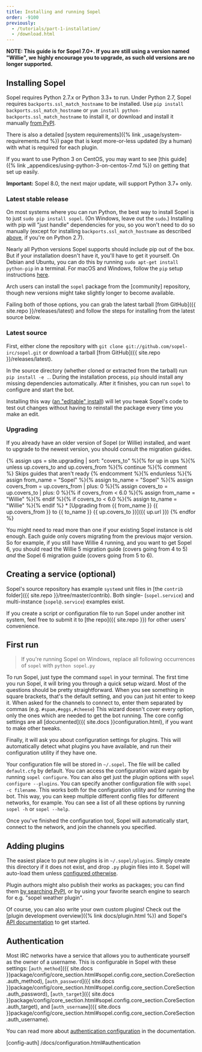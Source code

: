 ```yaml
---
title: Installing and running Sopel
order: -9100
previously:
  - /tutorials/part-1-installation/
  - /download.html
---
```


**NOTE: This guide is for Sopel 7.0+. If you are still using a version named
"Willie", we highly encourage you to upgrade, as such old versions are no
longer supported.**

## Installing Sopel

Sopel requires Python 2.7.x or Python 3.3+ to run. Under Python 2.7, Sopel
requires `backports.ssl_match_hostname` to be installed. Use `pip install
backports.ssl_match_hostname` or `yum install
python-backports.ssl_match_hostname` to install it, or download and install it
manually [from PyPI](https://pypi.org/project/backports.ssl_match_hostname).

There is also a detailed [system requirements]({% link
_usage/system-requirements.md %}) page that is kept more-or-less updated (by a
human) with what is required for each plugin.

If you want to use Python 3 on CentOS, you may want to see [this guide]({% link
_appendices/using-python-3-on-centos-7.md %}) on getting that set up easily.

**Important:** Sopel 8.0, the next major update, will support Python 3.7+ only.

### Latest stable release

On most systems where you can run Python, the best way to install Sopel is to
just `sudo pip install sopel`. (On Windows, leave out the `sudo`.) Installing
with pip will "just handle" dependencies for you, so you won't need to do so
manually (except for installing `backports.ssl_match_hostname` as described
[above](#installing-sopel), if you're on Python 2.7).

Nearly all Python versions Sopel supports should include pip out of the box. But
if your installation doesn't have it, you'll have to get it yourself. On Debian
and Ubuntu, you can do this by running `sudo apt-get install python-pip` in a
terminal. For macOS and Windows, follow the `pip` setup instructions
[here](https://pip.readthedocs.org/en/latest/installing/).

Arch users can install the `sopel` package from the [community] repository,
though new versions might take slightly longer to become available.

Failing both of those options, you can grab the latest tarball [from GitHub]({{
site.repo }}/releases/latest) and follow the steps for installing from the
latest source below.

### Latest source

First, either clone the repository with `git clone
git://github.com/sopel-irc/sopel.git` or download a tarball [from GitHub]({{
site.repo }}/releases/latest).

In the source directory (whether cloned or extracted from the tarball) run
`pip install -e .`. During the installation process, `pip` should install any
missing dependencies automatically. After it finishes, you can run `sopel` to
configure and start the bot.

Installing this way ([an "editable"
install](https://pip.pypa.io/en/stable/reference/pip_install/#editable-installs))
will let you tweak Sopel's code to test out changes without having to
reinstall the package every time you make an edit.

### Upgrading

If you already have an older version of Sopel (or Willie) installed, and want
to upgrade to the newest version, you should consult the migration guides.

{% assign ups = site.upgrading | sort: "covers_to"
  %}{% for up in ups %}{%
    unless up.covers_to and up.covers_from %}{%
      continue %}{% comment %} Skips guides that aren't ready {% endcomment %}{%
    endunless %}{%
    assign from_name = "Sopel" %}{%
    assign to_name = "Sopel" %}{%
    assign covers_from = up.covers_from | plus: 0 %}{%
    assign covers_to = up.covers_to | plus: 0 %}{%
    if covers_from < 6.0 %}{% assign from_name = "Willie" %}{% endif
    %}{%
    if covers_to < 6.0 %}{% assign to_name = "Willie" %}{% endif
%}  * [Upgrading from {{ from_name }} {{ up.covers_from }} to {{ to_name }} {{ up.covers_to }}]({{ up.url }})
{% endfor %}

You might need to read more than one if your existing Sopel instance is old
enough. Each guide only covers migrating from the previous major version. So
for example, if you still have Willie 4 running, and you want to get Sopel 6,
you should read the Willie 5 migration guide (covers going from 4 to 5) _and_
the Sopel 6 migration guide (covers going from 5 to 6).

## Creating a service (optional)

Sopel's source repository has example `systemd` unit files in [the `contrib`
folder]({{ site.repo }}/tree/master/contrib). Both single- (`sopel.service`)
and multi-instance (`sopel@.service`) examples exist.

If you create a script or configuration file to run Sopel under another init
system, feel free to submit it to [the repo]({{ site.repo }}) for other users'
convenience.

## First run

> If you're running Sopel on Windows, replace all following occurrences of `sopel` with `python sopel.py`

To run Sopel, just type the command `sopel` in your terminal. The first time
you run Sopel, it will bring you through a quick setup wizard. Most of the
questions should be pretty straightforward. When you see something in square
brackets, that's the default setting, and you can just hit enter to keep it.
When asked for the channels to connect to, enter them separated by commas
(e.g. `#spam,#eggs,#cheese`) This wizard doesn't cover every option, only the
ones which are needed to get the bot running. The core config settings are all
[documented]({{ site.docs }}configuration.html), if you want to make other
tweaks.

Finally, it will ask you about configuration settings for plugins. This will
automatically detect what plugins you have available, and run their
configuration utility if they have one.

Your configuration file will be stored in `~/.sopel`. The file will be called
`default.cfg` by default. You can access the configuration wizard again by
running `sopel configure`. You can also get just the plugin options with
`sopel configure --plugins`. You can specify another configuration file with
`sopel -c filename`. This works both for the configuration utility and for
running the bot. This way, you can keep multiple different config files for
different networks, for example. You can see a list of all these options by
running `sopel -h` or `sopel --help`.

Once you've finished the configuration tool, Sopel will automatically start,
connect to the network, and join the channels you specified.

## Adding plugins

The easiest place to put new plugins is in `~/.sopel/plugins`. Simply create
this directory if it does not exist, and drop `.py` plugin files into it.
Sopel will auto-load them unless [configured otherwise][config-plugins].

Plugin authors might also publish their works as packages; you can find them
[by searching PyPI](https://pypi.org/search/?q=%22sopel%22), or by using your
favorite search engine to search for e.g. "sopel weather plugin".

Of course, you can also write your own custom plugins! Check out the
[plugin development overview]({% link docs/plugin.html %}) and Sopel's
[API documentation][docs-plugin] to get started.

  [config-plugins]: /docs/configuration.html#plugins
  [docs-plugin]: /docs/plugin.html

## Authentication

Most IRC networks have a service that allows you to authenticate yourself as
the owner of a username. This is configurable in Sopel with these settings:
[`auth_method`]({{ site.docs }}package/config/core_section.html#sopel.config.core_section.CoreSection.auth_method),
[`auth_password`]({{ site.docs }}package/config/core_section.html#sopel.config.core_section.CoreSection.auth_password),
[`auth_target`]({{ site.docs }}package/config/core_section.html#sopel.config.core_section.CoreSection.auth_target),
and [`auth_username`]({{ site.docs }}package/config/core_section.html#sopel.config.core_section.CoreSection.auth_username).

You can read more about [authentication configuration](config-auth) in the
documentation.

  [config-auth] /docs/configuration.html#authentication
